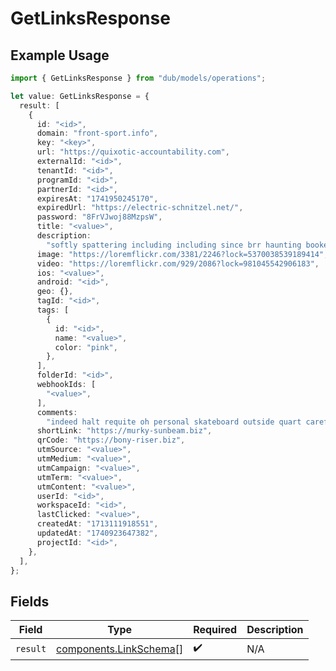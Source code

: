 # GetLinksResponse

## Example Usage

```typescript
import { GetLinksResponse } from "dub/models/operations";

let value: GetLinksResponse = {
  result: [
    {
      id: "<id>",
      domain: "front-sport.info",
      key: "<key>",
      url: "https://quixotic-accountability.com",
      externalId: "<id>",
      tenantId: "<id>",
      programId: "<id>",
      partnerId: "<id>",
      expiresAt: "1741950245170",
      expiredUrl: "https://electric-schnitzel.net/",
      password: "8FrVJwoj88MzpsW",
      title: "<value>",
      description:
        "softly spattering including including since brr haunting bookend mispronounce goodwill",
      image: "https://loremflickr.com/3381/2246?lock=5370038539189414",
      video: "https://loremflickr.com/929/2086?lock=981045542906183",
      ios: "<value>",
      android: "<id>",
      geo: {},
      tagId: "<id>",
      tags: [
        {
          id: "<id>",
          name: "<value>",
          color: "pink",
        },
      ],
      folderId: "<id>",
      webhookIds: [
        "<value>",
      ],
      comments:
        "indeed halt requite oh personal skateboard outside quart carefully quicker",
      shortLink: "https://murky-sunbeam.biz",
      qrCode: "https://bony-riser.biz",
      utmSource: "<value>",
      utmMedium: "<value>",
      utmCampaign: "<value>",
      utmTerm: "<value>",
      utmContent: "<value>",
      userId: "<id>",
      workspaceId: "<id>",
      lastClicked: "<value>",
      createdAt: "1713111918551",
      updatedAt: "1740923647382",
      projectId: "<id>",
    },
  ],
};
```

## Fields

| Field                                                            | Type                                                             | Required                                                         | Description                                                      |
| ---------------------------------------------------------------- | ---------------------------------------------------------------- | ---------------------------------------------------------------- | ---------------------------------------------------------------- |
| `result`                                                         | [components.LinkSchema](../../models/components/linkschema.md)[] | :heavy_check_mark:                                               | N/A                                                              |